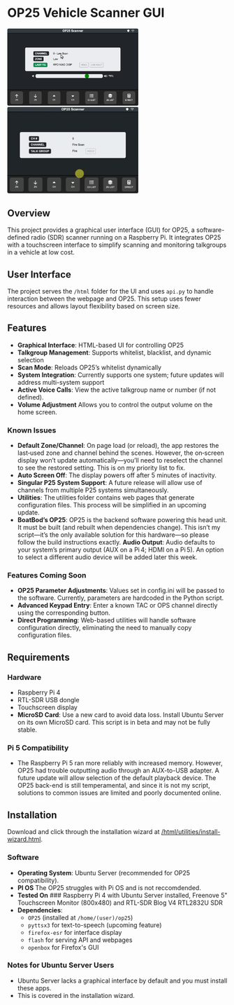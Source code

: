 # OP25 Vehicle Scanner GUI

<p><img src="help/screenshot-updated.png" width="300"/> <img src="help/screenshot-animated.gif" width="300"/></p>

## Overview
This project provides a graphical user interface (GUI) for OP25, a software-defined radio (SDR) scanner running on a Raspberry Pi. It integrates OP25 with a touchscreen interface to simplify scanning and monitoring talkgroups in a vehicle at low cost.

## User Interface
The project serves the `/html` folder for the UI and uses `api.py` to handle interaction between the webpage and OP25. This setup uses fewer resources and allows layout flexibility based on screen size.

## Features
- **Graphical Interface**: HTML-based UI for controlling OP25
- **Talkgroup Management**: Supports whitelist, blacklist, and dynamic selection
- **Scan Mode**: Reloads OP25’s whitelist dynamically
- **System Integration**: Currently supports one system; future updates will address multi-system support
- **Active Voice Calls**: View the active talkgroup name or number (if not defined).
- **Volume Adjustment** Allows you to control the output volume on the home screen. 

### Known Issues
- **Default Zone/Channel**: On page load (or reload), the app restores the last‑used zone and channel behind the scenes. However, the on‑screen display won’t update automatically—you’ll need to reselect the channel to see the restored setting. This is on my priority list to fix.
- **Auto Screen Off**: The display powers off after 5 minutes of inactivity.
- **Singular P25 System Support**: A future release will allow use of channels from multiple P25 systems simultaneously.
-	**Utilities**: The utilities folder contains web pages that generate configuration files. This process will be simplified in an upcoming update.
- **BoatBod’s OP25**: OP25 is the backend software powering this head unit. It must be built (and rebuilt when dependencies change). This isn’t my script—it’s the only available solution for this hardware—so please follow the build instructions exactly.
**Audio Output**: Audio defaults to your system’s primary output (AUX on a Pi 4; HDMI on a Pi 5). An option to select a different audio device will be added later this week.

### Features Coming Soon
- **OP25 Parameter Adjustments**: Values set in config.ini will be passed to the software. Currently, parameters are hardcoded in the Python script.
- **Advanced Keypad Entry**: Enter a known TAC or OPS channel directly using the corresponding button.
- **Direct Programming**: Web-based utilities will handle software configuration directly, eliminating the need to manually copy configuration files.

## Requirements

### Hardware
- Raspberry Pi 4 
- RTL-SDR USB dongle 
- Touchscreen display 
- **MicroSD Card**: Use a new card to avoid data loss. Install Ubuntu Server on its own MicroSD card. This script is in beta and may not be fully stable.

### Pi 5 Compatibility
- The Raspberry Pi 5 ran more reliably with increased memory. However, OP25 had trouble outputting audio through an AUX-to-USB adapter. A future update will allow selection of the default playback device. The OP25 back-end is still temperamental, and since it is not my script, solutions to common issues are limited and poorly documented online.

## Installation
Download and click through the installation wizard at [/html/utilities/install-wizard.html](https://github.com/TheMrNaab/op25-headunit/blob/6022ac7fdb9acd2600f27025fefb03b12a39c06e/html/utilities/install-wizard.html). 

### Software
- **Operating System**: Ubuntu Server (recommended for OP25 compatibility).
- **PI OS** The OP25 struggles with Pi OS and is not reccomdended.
- **Tested On** ### Raspberry Pi 4 with Ubuntu Server installed, Freenove 5" Touchscreen Monitor (800x480) and RTL-SDR Blog V4 RTL2832U SDR
- **Dependencies**:  
  - `OP25` (installed at `/home/(user)/op25`)    
  - `pyttsx3` for text-to-speech (upcoming feature)  
  - `firefox-esr` for interface display
  - `flash` for serving API and webpages
  - `openbox` for Firefox's GUI

### Notes for Ubuntu Server Users
- Ubuntu Server lacks a graphical interface by default and you must install these apps.
- This is covered in the installation wizard.




